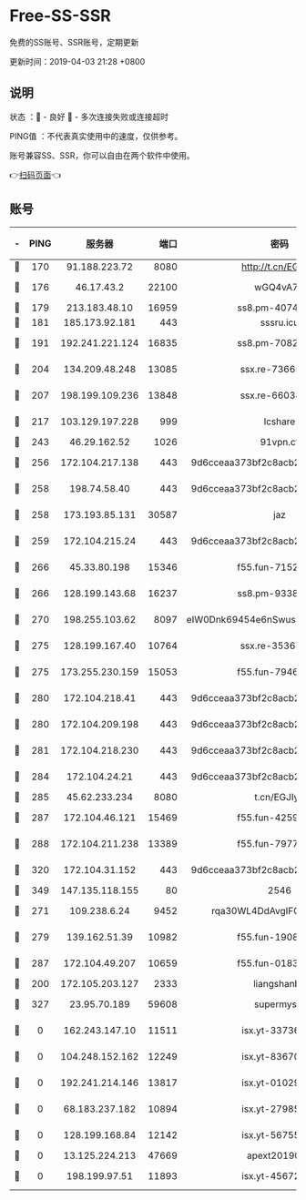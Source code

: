 # Free-SS-SSR

免费的SS账号、SSR账号，定期更新

更新时间：2019-04-03 21:28 +0800

## 说明

状态     ：🙂 - 良好 🙁 - 多次连接失败或连接超时

PING值   ：不代表真实使用中的速度，仅供参考。

账号兼容SS、SSR，你可以自由在两个软件中使用。

👉[扫码页面](https://liesauer.github.io/Free-SS-SSR/)👈

## 账号

|-|PING|服务器|端口|密码|加密方式|区域|
|:----:|:----:|:-----:|-----:|:----:|:----:|:----:|
|🙂|170|91.188.223.72|8080|http://t.cn/EGJIyrl|rc4-md5|RU|
|🙂|176|46.17.43.2|22100|wGQ4vA7D|aes-256-gcm|RU|
|🙂|179|213.183.48.10|16959|ss8.pm-40746031|rc4-md5|RU|
|🙂|181|185.173.92.181|443|sssru.icu|rc4-md5|RU|
|🙂|191|192.241.221.124|16835|ss8.pm-70821734|aes-256-cfb|US|
|🙂|204|134.209.48.248|13085|ssx.re-73665624|aes-256-cfb|US|
|🙂|207|198.199.109.236|13848|ssx.re-66038086|aes-256-cfb|US|
|🙂|217|103.129.197.228|999|lcshare|aes-256-cfb|US|
|🙂|243|46.29.162.52|1026|91vpn.cf|rc4-md5|RU|
|🙂|256|172.104.217.138|443|9d6cceaa373bf2c8acb22e60b6a58be6|aes-256-cfb|US|
|🙂|258|198.74.58.40|443|9d6cceaa373bf2c8acb22e60b6a58be6|aes-256-cfb|US|
|🙂|258|173.193.85.131|30587|jaz|aes-256-cfb|US|
|🙂|259|172.104.215.24|443|9d6cceaa373bf2c8acb22e60b6a58be6|aes-256-cfb|US|
|🙂|266|45.33.80.198|15346|f55.fun-71521977|aes-256-cfb|US|
|🙂|266|128.199.143.68|16237|ss8.pm-93382956|aes-256-cfb|SG|
|🙂|270|198.255.103.62|8097|eIW0Dnk69454e6nSwuspv9DmS201tQ0D|aes-256-cfb|US|
|🙂|275|128.199.167.40|10764|ssx.re-35367150|aes-256-cfb|SG|
|🙂|275|173.255.230.159|15053|f55.fun-79461545|aes-256-cfb|US|
|🙂|280|172.104.218.41|443|9d6cceaa373bf2c8acb22e60b6a58be6|aes-256-cfb|US|
|🙂|280|172.104.209.198|443|9d6cceaa373bf2c8acb22e60b6a58be6|aes-256-cfb|US|
|🙂|281|172.104.218.230|443|9d6cceaa373bf2c8acb22e60b6a58be6|aes-256-cfb|US|
|🙂|284|172.104.24.21|443|9d6cceaa373bf2c8acb22e60b6a58be6|aes-256-cfb|US|
|🙂|285|45.62.233.234|8080|t.cn/EGJIyrl|rc4-md5|CA|
|🙂|287|172.104.46.121|15469|f55.fun-42596050|aes-256-cfb|SG|
|🙂|288|172.104.211.238|13389|f55.fun-79775139|aes-256-cfb|US|
|🙂|320|172.104.31.152|443|9d6cceaa373bf2c8acb22e60b6a58be6|aes-256-cfb|US|
|🙂|349|147.135.118.155|80|2546|chacha20|US|
|🙂|271|109.238.6.24|9452|rqa30WL4DdAvgIFG6Fs3znzTa|aes-256-cfb|FR|
|🙂|279|139.162.51.39|10982|f55.fun-19086456|aes-256-cfb|SG|
|🙂|287|172.104.49.207|10659|f55.fun-01831291|aes-256-cfb|SG|
|🙁|200|172.105.203.127|2333|liangshanbo|chacha20|JP|
|🙁|327|23.95.70.189|59608|supermyssr|chacha20-ietf|US|
|🙁|0|162.243.147.10|11511|isx.yt-33736673|aes-256-cfb|US|
|🙁|0|104.248.152.162|12249|isx.yt-83670895|aes-256-cfb|SG|
|🙁|0|192.241.214.146|13817|isx.yt-01029416|aes-256-cfb|US|
|🙁|0|68.183.237.182|10894|isx.yt-27985079|aes-256-cfb|SG|
|🙁|0|128.199.168.84|12142|isx.yt-56755881|aes-256-cfb|SG|
|🙁|0|13.125.224.213|47669|apext2019001|chacha20|KR|
|🙁|0|198.199.97.51|11893|isx.yt-45672617|aes-256-cfb|US|
